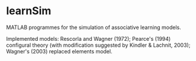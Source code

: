 # learnSim
MATLAB programmes for the simulation of associative learning models.

Implemented models: Rescorla and Wagner (1972); Pearce's (1994) configural theory (with modification suggested by Kindler & Lachnit, 2003); Wagner's (2003) replaced elements model.
